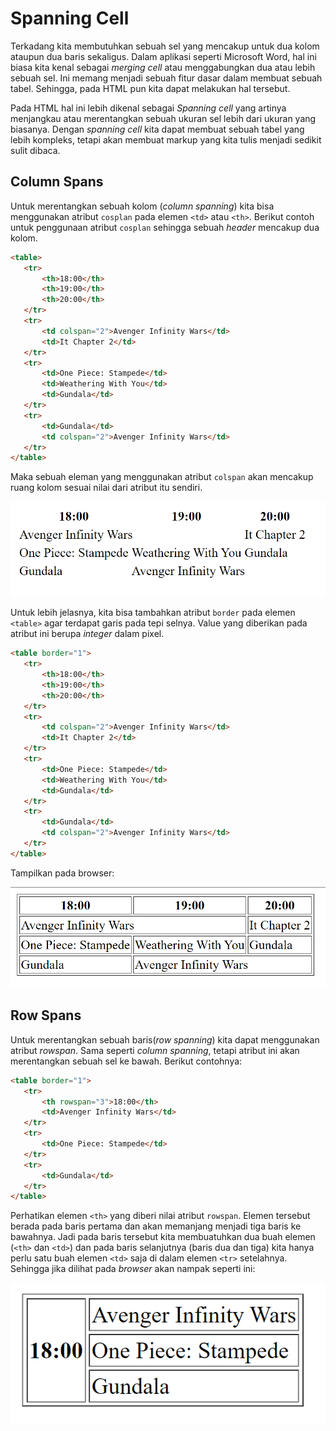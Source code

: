 # Spanning Cell
Terkadang kita membutuhkan sebuah sel yang mencakup untuk dua kolom ataupun dua baris sekaligus. Dalam aplikasi seperti Microsoft Word, hal ini biasa kita kenal sebagai <i>merging cell</i> atau menggabungkan dua atau lebih sebuah sel. Ini memang menjadi sebuah fitur dasar dalam membuat sebuah tabel. Sehingga, pada HTML pun kita dapat melakukan hal tersebut.

Pada HTML hal ini lebih dikenal sebagai <i>Spanning cell</i> yang artinya menjangkau atau merentangkan sebuah ukuran sel lebih dari ukuran yang biasanya. Dengan <i>spanning cell</i> kita dapat membuat sebuah tabel yang lebih kompleks, tetapi akan membuat markup yang kita tulis menjadi sedikit sulit dibaca.

## Column Spans

Untuk merentangkan sebuah kolom (<i>column spanning</i>) kita bisa menggunakan atribut ```cosplan``` pada elemen ```<td>``` atau ```<th>```. Berikut contoh untuk penggunaan atribut ```cosplan``` sehingga sebuah <i>header</i> mencakup dua kolom.

```html
<table>
   <tr>
       <th>18:00</th>
       <th>19:00</th>
       <th>20:00</th>
   </tr>
   <tr>
       <td colspan="2">Avenger Infinity Wars</td>
       <td>It Chapter 2</td>
   </tr>
   <tr>
       <td>One Piece: Stampede</td>
       <td>Weathering With You</td>
       <td>Gundala</td>
   </tr>
   <tr>
       <td>Gundala</td>
       <td colspan="2">Avenger Infinity Wars</td>
   </tr>
</table>
```

Maka sebuah eleman yang menggunakan atribut ```colspan``` akan mencakup ruang kolom sesuai nilai dari atribut itu sendiri.

![screenshot](https://github.com/adyuta447/learn-html-css/blob/main/3.%20Pendalaman%20HTML/img/Screenshot%202022-04-10%20183936.png)

Untuk lebih jelasnya, kita bisa tambahkan atribut ```border``` pada elemen ```<table>``` agar terdapat garis pada tepi selnya. Value yang diberikan pada atribut ini berupa <i>integer</i> dalam pixel.

```html
<table border="1">
   <tr>
       <th>18:00</th>
       <th>19:00</th>
       <th>20:00</th>
   </tr>
   <tr>
       <td colspan="2">Avenger Infinity Wars</td>
       <td>It Chapter 2</td>
   </tr>
   <tr>
       <td>One Piece: Stampede</td>
       <td>Weathering With You</td>
       <td>Gundala</td>
   </tr>
   <tr>
       <td>Gundala</td>
       <td colspan="2">Avenger Infinity Wars</td>
   </tr>
</table>
```

Tampilkan pada browser:

![screenshot](https://github.com/adyuta447/learn-html-css/blob/main/3.%20Pendalaman%20HTML/img/Screenshot%202022-04-11%20163026.png)

## Row Spans

Untuk merentangkan sebuah baris(<i>row spanning</i>) kita dapat menggunakan atribut <i>rowspan</i>. Sama seperti <i>column spanning</i>, tetapi atribut ini akan merentangkan sebuah sel ke bawah. Berikut contohnya:

```html
<table border="1">
   <tr>
       <th rowspan="3">18:00</th>
       <td>Avenger Infinity Wars</td>
   </tr>
   <tr>
       <td>One Piece: Stampede</td>
   </tr>
   <tr>
       <td>Gundala</td>
   </tr>
</table>
```

Perhatikan elemen ```<th>``` yang diberi nilai atribut ```rowspan```. Elemen tersebut berada pada baris pertama dan akan memanjang menjadi tiga baris ke bawahnya. Jadi pada baris tersebut kita membuatuhkan dua buah elemen (```<th>``` dan ```<td>```) dan pada baris selanjutnya (baris dua dan tiga) kita hanya perlu satu buah elemen ```<td>``` saja di dalam elemen ```<tr>``` setelahnya. Sehingga jika dilihat pada <i>browser</i> akan nampak seperti ini:

<p align="center">
   <img src="https://github.com/adyuta447/learn-html-css/blob/main/3.%20Pendalaman%20HTML/img/Screenshot%202022-04-11%20202936.png" alt="screenshot">
</p>
